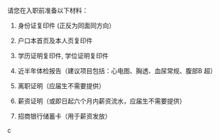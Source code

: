 请您在入职前准备以下材料：

1. 身份证复印件 (正反为同面同方向）

2. 户口本首页及本人页复印件

3. 学历证明复印件, 学位证明复印件

4. 近半年体检报告（建议项目包括：心电图、胸透、血尿常规、腹部B 超）

5. 离职证明（应届生不需要提供）

6. 薪资证明（或即日起六个月内薪资流水，应届生不需要提供）

7. 招商银行储蓄卡（用于薪资发放）

c